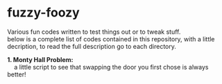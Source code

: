 # fuzzy-foozy
Various fun codes written to test things out or to tweak stuff.</br>
below is a complete list of codes contained in this repository, with a little decription, to read the full description go to each directory.

**1. Monty Hall Problem:**</br>
&nbsp;&nbsp;&nbsp;&nbsp;a little script to see that swapping the door you first chose is always better!
